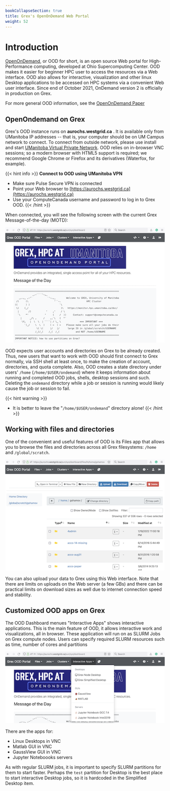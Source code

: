 ```yaml
---
bookCollapseSection: true
title: Grex's OpenOnDemand Web Portal
weight: 52
---
```


# Introduction

[OpenOnDemand](https://openondemand.org/), or OOD for short, is an open source Web portal for High-Performance computing, developed at Ohio Supercomputing Center.
OOD makes it easier for beginner HPC user to access the resources via a Web interface. OOD also allows for interactive, visualization and other linux Desktop applications to be accessed on HPC systems via a convenient Web user interface.
Since end of October 2021, OnDemand version 2 is officially in production  on Grex. 

For more general OOD information, see the [OpenOnDemand Paper](https://joss.theoj.org/papers/10.21105/joss.00622)

## OpenOndemand on Grex 

Grex's OOD instance runs on **aurochs.westgrid.ca** .
It is available only from UManitoba IP addresses -- that is, your computer should be on UM Campus network to connect.
To connect from outside network, please use install and start [UManitoba Virtual Private Network](https://umanitoba.ca/computing/ist/connect/virtualpn.html).
OOD relies on in-browser VNC sessions; so a modern browser with HTML5 support is required; we recommend Google Chrome or Firefox and its derivatives (Waterfox, for example).

{{< hint info >}}
**Connect to OOD using UManitoba VPN**  
 - Make sure Pulse Secure VPN is connected
 - Point your Web browser to [https://aurochs.westgrid.ca](https://aurochs.westgrid.ca) 
 - Use your ComputeCanada username and password to log in to Grex OOD.
{{< /hint >}}

When connected, you will see the following screen with the current Grex Message-of-the-day (MOTD):

![](ood-frontpage.png)

OOD expects user accounts and directories on Grex to be already created. 
Thus, new users that want to work with OOD should first connect to Grex normally, via SSH shell at least once, to make the creation of account, directories, and quota complete.
Also, OOD creates a state directory under users' ``/home`` (``/home/$USER/ondemand``) where it keeps information about running and completed OOD jobs, shells, desktop sessions and such. Deleting the ``ondemand`` directory while a job or session is running would likely cause the job or session to fail.

{{< hint warning >}}
 - It is better to leave the "``/home/$USER/ondemand``" directory alone!
{{< /hint >}}

## Working with files and directories

One of the convenient and useful features of OOD is its Files app that allows you to browse the files and directories
across all Grex filesystems: ``/home`` and ``/global/scratch``. 

![](ood-files.png)

You can also upload your data to Grex using this Web interface.
Note that there are limits on uploads on the Web server (a few GBs) and there can be practical limits on download sizes as well due to internet connection speed and stability.

## Customized OOD apps on Grex

The OOD Dashboard menues "Interactive Apps" shows interactive applications. This is the main feature of OOD, it allows interactive work and visualizations, all in browser.
These application will run on as SLURM Jobs on Grex compute nodes. Users can specify required SLURM resources such as time, number of cores and partitions 

![](ood-applications.png)

There are the apps for:

 - Linux Desktops in VNC
 - Matlab GUI in VNC
 - GaussView GUI in VNC
 - Jupyter Noteboooks servers
 
As with regular SLURM jobs, it is important to specify SLURM partitions for them to start faster. 
Perhaps the ``test`` partition for Desktop is the best place to start interactive Desktop jobs, so it is hardcoded in the Simplified Desktop item.
 
 